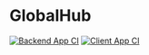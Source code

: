 # GlobalHub

[![Backend App CI](https://github.com/JohnyTomogavk/GlobalHub/actions/workflows/dotnet.yml/badge.svg)](https://github.com/JohnyTomogavk/GlobalHub/actions/workflows/server-ci.yml)
[![Client App CI](https://github.com/JohnyTomogavk/GlobalHub/actions/workflows/webpack.yml/badge.svg)](https://github.com/JohnyTomogavk/GlobalHub/actions/workflows/client-ci.yml)
